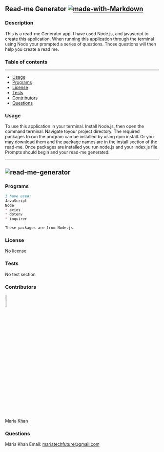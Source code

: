 
## Read-me Generator [![made-with-Markdown](https://img.shields.io/badge/Made%20with-Markdown-1f425f.svg)](https://www.markdownguide.org/cheat-sheet/)

### Description
 This is a read-me Generator app. I have used Node.js, and javascript to create this application. When running this application through the terminal using Node your prompted a series of questions. Those questions will then help you create a read me.

### Table of contents
---
* [Usage](#usage)
* [Programs](#programs)
* [License](#license)
* [Tests](#tests)
* [Contributors](#contributors)
* [Questions](#questions)

### Usage<a name="usage"/> 
 To use this application in your terminal. Install Node.js, then open the command terminal. Navigate toyour project directory. The required packages to run the program can be installed by using npm install. Or you may download them and the package names are in the install section of the read-me. Once packages are installed you run node.js and your index.js file. Prompts should begin and your read-me generated.

---
 ![read-me-generator](https://user-images.githubusercontent.com/61640527/83364811-e3668480-a371-11ea-8427-fa1c49259a46.gif)
---

### Programs<a name="usage"/>
```markdown
I have used:
JavaScript
Node
* axios 
* dotenv
* inquirer 

These packages are from Node.js.
```

### License<a name="license"/> 
No license

### Tests<a name="tests"/> 
No test section

### Contributors<a name="contributors"/>
<img src="https://avatars3.githubusercontent.com/u/61640527?v=4.png" width="10%">

Maria Khan
### Questions<a name="questions"/>
Maria Khan
 Email: mariatechfuture@gmail.com
